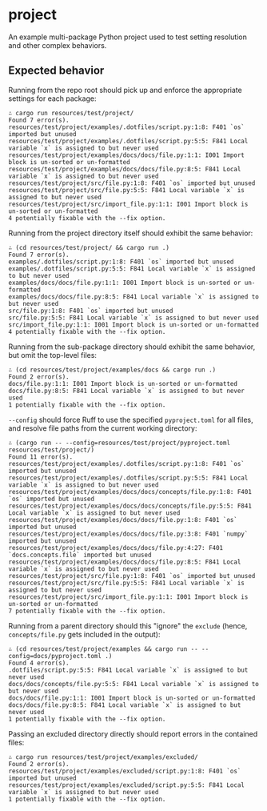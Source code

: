 # project

An example multi-package Python project used to test setting resolution and other complex
behaviors.

## Expected behavior

Running from the repo root should pick up and enforce the appropriate settings for each package:

```
∴ cargo run resources/test/project/
Found 7 error(s).
resources/test/project/examples/.dotfiles/script.py:1:8: F401 `os` imported but unused
resources/test/project/examples/.dotfiles/script.py:5:5: F841 Local variable `x` is assigned to but never used
resources/test/project/examples/docs/docs/file.py:1:1: I001 Import block is un-sorted or un-formatted
resources/test/project/examples/docs/docs/file.py:8:5: F841 Local variable `x` is assigned to but never used
resources/test/project/src/file.py:1:8: F401 `os` imported but unused
resources/test/project/src/file.py:5:5: F841 Local variable `x` is assigned to but never used
resources/test/project/src/import_file.py:1:1: I001 Import block is un-sorted or un-formatted
4 potentially fixable with the --fix option.
```

Running from the project directory itself should exhibit the same behavior:

```
∴ (cd resources/test/project/ && cargo run .)
Found 7 error(s).
examples/.dotfiles/script.py:1:8: F401 `os` imported but unused
examples/.dotfiles/script.py:5:5: F841 Local variable `x` is assigned to but never used
examples/docs/docs/file.py:1:1: I001 Import block is un-sorted or un-formatted
examples/docs/docs/file.py:8:5: F841 Local variable `x` is assigned to but never used
src/file.py:1:8: F401 `os` imported but unused
src/file.py:5:5: F841 Local variable `x` is assigned to but never used
src/import_file.py:1:1: I001 Import block is un-sorted or un-formatted
4 potentially fixable with the --fix option.
```

Running from the sub-package directory should exhibit the same behavior, but omit the top-level
files:

```
∴ (cd resources/test/project/examples/docs && cargo run .)
Found 2 error(s).
docs/file.py:1:1: I001 Import block is un-sorted or un-formatted
docs/file.py:8:5: F841 Local variable `x` is assigned to but never used
1 potentially fixable with the --fix option.
```

`--config` should force Ruff to use the specified `pyproject.toml` for all files, and resolve
file paths from the current working directory:

```
∴ (cargo run -- --config=resources/test/project/pyproject.toml resources/test/project/)
Found 11 error(s).
resources/test/project/examples/.dotfiles/script.py:1:8: F401 `os` imported but unused
resources/test/project/examples/.dotfiles/script.py:5:5: F841 Local variable `x` is assigned to but never used
resources/test/project/examples/docs/docs/concepts/file.py:1:8: F401 `os` imported but unused
resources/test/project/examples/docs/docs/concepts/file.py:5:5: F841 Local variable `x` is assigned to but never used
resources/test/project/examples/docs/docs/file.py:1:8: F401 `os` imported but unused
resources/test/project/examples/docs/docs/file.py:3:8: F401 `numpy` imported but unused
resources/test/project/examples/docs/docs/file.py:4:27: F401 `docs.concepts.file` imported but unused
resources/test/project/examples/docs/docs/file.py:8:5: F841 Local variable `x` is assigned to but never used
resources/test/project/src/file.py:1:8: F401 `os` imported but unused
resources/test/project/src/file.py:5:5: F841 Local variable `x` is assigned to but never used
resources/test/project/src/import_file.py:1:1: I001 Import block is un-sorted or un-formatted
7 potentially fixable with the --fix option.
```

Running from a parent directory should this "ignore" the `exclude` (hence, `concepts/file.py` gets
included in the output):

```
∴ (cd resources/test/project/examples && cargo run -- --config=docs/pyproject.toml .)
Found 4 error(s).
.dotfiles/script.py:5:5: F841 Local variable `x` is assigned to but never used
docs/docs/concepts/file.py:5:5: F841 Local variable `x` is assigned to but never used
docs/docs/file.py:1:1: I001 Import block is un-sorted or un-formatted
docs/docs/file.py:8:5: F841 Local variable `x` is assigned to but never used
1 potentially fixable with the --fix option.
```

Passing an excluded directory directly should report errors in the contained files:

```
∴ cargo run resources/test/project/examples/excluded/
Found 2 error(s).
resources/test/project/examples/excluded/script.py:1:8: F401 `os` imported but unused
resources/test/project/examples/excluded/script.py:5:5: F841 Local variable `x` is assigned to but never used
1 potentially fixable with the --fix option.
```
